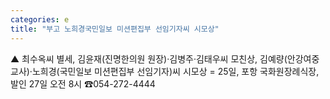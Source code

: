 ```yaml
---
categories: e
title: "부고 노희경국민일보 미션편집부 선임기자씨 시모상"
---
```

▲ 최수옥씨 별세, 김윤재(진명한의원 원장)·김병주·김태우씨 모친상, 김예량(안강여중 교사)·노희경(국민일보 미션편집부 선임기자)씨 시모상 = 25일, 포항 국화원장례식장, 발인 27일 오전 8시 ☎054-272-4444
